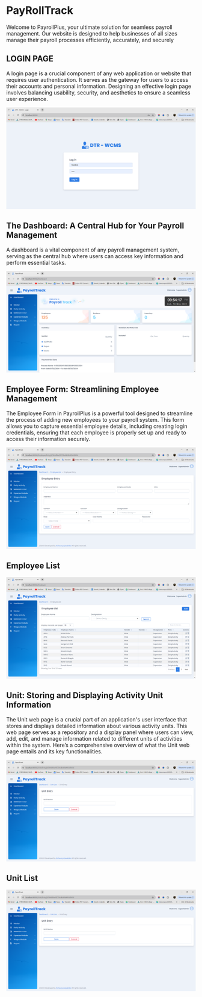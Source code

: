 # PayRollTrack
Welcome to PayrollPlus, your ultimate solution for seamless payroll management. Our website is designed to help businesses of all sizes manage their payroll processes efficiently, accurately, and securely

## **LOGIN PAGE**

A login page is a crucial component of any web application or website that requires user authentication. It serves as the gateway for users to access their accounts and personal information. Designing an effective login page involves balancing usability, security, and aesthetics to ensure a seamless user experience.

![This is login Page](https://github.com/DerWohlstand/PayRollTrack/blob/main/login.PNG)

## **The Dashboard: A Central Hub for Your Payroll Management**

A dashboard is a vital component of any payroll management system, serving as the central hub where users can access key information and perform essential tasks.


![This is dashboard Page](https://github.com/DerWohlstand/PayRollTrack/blob/main/dash.PNG)
 
## **Employee Form: Streamlining Employee Management**

The Employee Form in PayrollPlus is a powerful tool designed to streamline the process of adding new employees to your payroll system. This form allows you to capture essential employee details, including creating login credentials, ensuring that each employee is properly set up and ready to access their information securely.

![This is login Page](https://github.com/DerWohlstand/PayRollTrack/blob/main/empEntry.PNG)

## **Employee List**

![This is login Page](https://github.com/DerWohlstand/PayRollTrack/blob/main/empList.PNG)

## **Unit: Storing and Displaying Activity Unit Information**

The Unit web page is a crucial part of an application's user interface that stores and displays detailed information about various activity units. This web page serves as a repository and a display panel where users can view, add, edit, and manage information related to different units of activities within the system. Here’s a comprehensive overview of what the Unit web page entails and its key functionalities.

![This is login Page](https://github.com/DerWohlstand/PayRollTrack/blob/main/unitEntry.PNG)

## **Unit List**

![This is login Page](https://github.com/DerWohlstand/PayRollTrack/blob/main/unitEntry.PNG)





